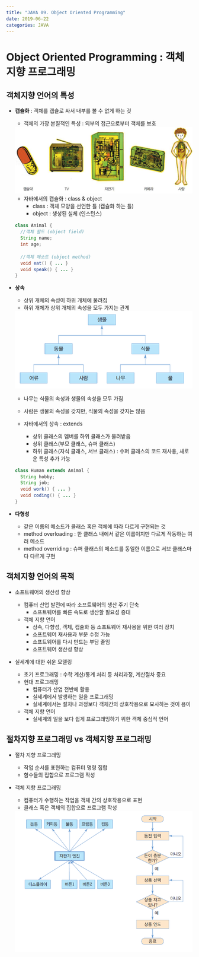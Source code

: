 ```yaml
---
title: "JAVA 09. Object Oriented Programming"
date: 2019-06-22
categories: JAVA
---
```


# Object Oriented Programming : 객체 지향 프로그래밍

## 객체지향 언어의 특성

* **캡슐화** : 객체를 캡슐로 싸서 내부를 볼 수 없게 하는 것
  * 객체의 가장 본질적인 특성 : 외부의 접근으로부터 객체를 보호
  
  <img src="https://github.com/DetegiCE/JavaStudy/blob/master/image/0401.png">
  
  * 자바에서의 캡슐화 : class & object
    * class : 객체 모양을 선언한 틀 (캡슐화 하는 틀)
    * object : 생성된 실체 (인스턴스)
    
  ~~~java
  class Animal {
    //객체 필드 (object field)
    String name;
    int age;
    
    //객체 메소드 (object method)
    void eat() { ... }
    void speak() { ... }
  }
  ~~~
  
* **상속**
  * 상위 개체의 속성이 하위 개체에 물려짐
  * 하위 개체가 상위 개체의 속성을 모두 가지는 관계
  
  <img src="https://github.com/DetegiCE/JavaStudy/blob/master/image/0402.png">
  
  * 나무는 식물의 속성과 생물의 속성을 모두 가짐
  * 사람은 생물의 속성을 갖지만, 식물의 속성을 갖지는 않음
  
  * 자바에서의 상속 : extends
    * 상위 클래스의 멤버를 하위 클래스가 물려받음
    * 상위 클래스(부모 클래스, 슈퍼 클래스)
    * 하위 클래스(자식 클래스, 서브 클래스) : 수퍼 클래스의 코드 재사용, 새로운 특성 추가 가능
    
  ~~~java
  class Human extends Animal {
    String hobby;
    String job;
    void work() { ... }
    void coding() { ... }
  }
  ~~~
  
* **다형성**
  * 같은 이름의 메소드가 클래스 혹은 객체에 따라 다르게 구현되는 것
  * method overloading : 한 클래스 내에서 같은 이름이지만 다르게 작동하는 여러 메소드
  * method overriding : 슈퍼 클래스의 메소드를 동일한 이름으로 서브 클래스마다 다르게 구현
  

## 객체지향 언어의 목적
* 소프트웨어의 생산성 향상
  * 컴퓨터 산업 발전에 따라 소프트웨어의 생산 주기 단축
    * 소프트웨어를 빠른 속도로 생산할 필요성 증대
  * 객체 지향 언어
    * 상속, 다향성, 객체, 캡슐화 등 소프트웨어 재사용을 위한 여러 장치
    * 소프트웨어 재사용과 부분 수정 가능
    * 소프트웨어를 다시 만드는 부담 줄임
    * 소프트웨어 생산성 향상
    
* 실세계에 대한 쉬운 모델링
  * 초기 프로그래밍 : 수학 계산/통계 처리 등 처리과정, 계산절차 중요
  * 현대 프로그래밍
    * 컴퓨터가 산업 전반에 활용
    * 실세계에서 발생하는 일을 프로그래밍
    * 실세계에서는 절차나 과정보다 객체간의 상호작용으로 묘사하는 것이 용이
  * 객체 지향 언어
    * 실세계의 일을 보다 쉽게 프로그래밍하기 위한 객체 중심적 언어
    
    
## 절차지향 프로그래밍 vs 객체지향 프로그래밍

* 절차 지향 프로그래밍
  * 작업 순서를 표현하는 컴퓨터 명령 집합
  * 함수들의 집합으로 프로그램 작성
* 객체 지향 프로그래밍
  * 컴퓨터가 수행하는 작업을 객체 간의 상호작용으로 표현
  * 클래스 혹은 객체의 집합으로 프로그램 작성
  
  <img src = "https://github.com/DetegiCE/JavaStudy/blob/master/image/0403.png">
